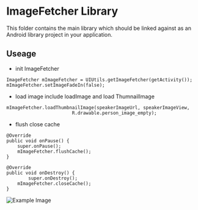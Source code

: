ImageFetcher Library
=========================

This folder contains the main library which should be linked against as an
Android library project in your application.

Useage
-------
 * init ImageFetcher

```
ImageFetcher mImageFetcher = UIUtils.getImageFetcher(getActivity());
mImageFetcher.setImageFadeIn(false);
```
 * load image include loadImage and load ThumnailImage

```
mImageFetcher.loadThumbnailImage(speakerImageUrl, speakerImageView,
                        R.drawable.person_image_empty);
```
 * flush close cache

```
@Override
public void onPause() {
    super.onPause();
    mImageFetcher.flushCache();
}

@Override
public void onDestroy() {
        super.onDestroy();
    mImageFetcher.closeCache();
}
```


![Example Image][3]

[3]: https://github.com/guamier/ImageFetcher/raw/master/screen1.png
